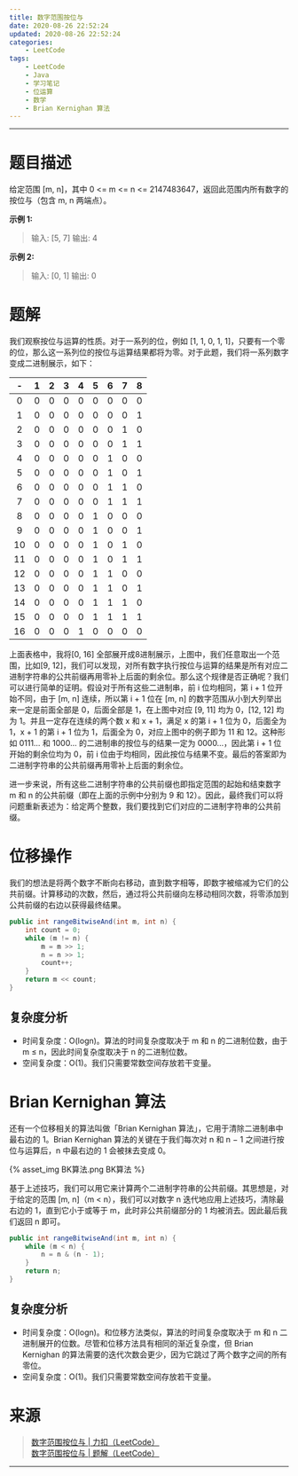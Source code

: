 ```yaml
---
title: 数字范围按位与
date: 2020-08-26 22:52:24
updated: 2020-08-26 22:52:24
categories:
    - LeetCode
tags:
    - LeetCode
    - Java
    - 学习笔记
    - 位运算
    - 数学
    - Brian Kernighan 算法
---
```

---

# 题目描述

给定范围 [m, n]，其中 0 <= m <= n <= 2147483647，返回此范围内所有数字的按位与（包含 m, n 两端点）。

**示例 1:**
> 输入: [5, 7]
> 输出: 4

**示例 2:**
> 输入: [0, 1]
> 输出: 0

<!-- more -->

# 题解

我们观察按位与运算的性质。对于一系列的位，例如 [1, 1, 0, 1, 1]，只要有一个零的位，那么这一系列位的按位与运算结果都将为零。对于此题，我们将一系列数字变成二进制展示，如下：

| -  | 1 | 2 | 3 | 4 | 5 | 6 | 7 | 8 |
|:--:|:-:|:-:|:-:|:-:|:-:|:-:|:-:|:-:|
| 0  | 0 | 0 | 0 | 0 | 0 | 0 | 0 | 0 |
| 1  | 0 | 0 | 0 | 0 | 0 | 0 | 0 | 1 |
| 2  | 0 | 0 | 0 | 0 | 0 | 0 | 1 | 0 |
| 3  | 0 | 0 | 0 | 0 | 0 | 0 | 1 | 1 |
| 4  | 0 | 0 | 0 | 0 | 0 | 1 | 0 | 0 |
| 5  | 0 | 0 | 0 | 0 | 0 | 1 | 0 | 1 |
| 6  | 0 | 0 | 0 | 0 | 0 | 1 | 1 | 0 |
| 7  | 0 | 0 | 0 | 0 | 0 | 1 | 1 | 1 |
| 8  | 0 | 0 | 0 | 0 | 1 | 0 | 0 | 0 |
| 9  | 0 | 0 | 0 | 0 | 1 | 0 | 0 | 1 |
| 10 | 0 | 0 | 0 | 0 | 1 | 0 | 1 | 0 |
| 11 | 0 | 0 | 0 | 0 | 1 | 0 | 1 | 1 |
| 12 | 0 | 0 | 0 | 0 | 1 | 1 | 0 | 0 |
| 13 | 0 | 0 | 0 | 0 | 1 | 1 | 0 | 1 |
| 14 | 0 | 0 | 0 | 0 | 1 | 1 | 1 | 0 |
| 15 | 0 | 0 | 0 | 0 | 1 | 1 | 1 | 1 |
| 16 | 0 | 0 | 0 | 1 | 0 | 0 | 0 | 0 |

上面表格中，我将[0, 16] 全部展开成8进制展示，上图中，我们任意取出一个范围，比如[9, 12]，我们可以发现，对所有数字执行按位与运算的结果是所有对应二进制字符串的公共前缀再用零补上后面的剩余位。那么这个规律是否正确呢？我们可以进行简单的证明。假设对于所有这些二进制串，前 i 位均相同，第 i + 1 位开始不同，由于 [m, n] 连续，所以第 i + 1 位在 [m, n] 的数字范围从小到大列举出来一定是前面全部是 0，后面全部是 1，在上图中对应 [9, 11] 均为 0，[12, 12] 均为 1。并且一定存在连续的两个数 x 和 x + 1，满足 x 的第 i + 1 位为 0，后面全为 1，x + 1 的第 i + 1 位为 1，后面全为 0，对应上图中的例子即为 11 和 12。这种形如 0111… 和 1000… 的二进制串的按位与的结果一定为 0000…，因此第 i + 1 位开始的剩余位均为 0，前 i 位由于均相同，因此按位与结果不变。最后的答案即为二进制字符串的公共前缀再用零补上后面的剩余位。
                                                                                                      
进一步来说，所有这些二进制字符串的公共前缀也即指定范围的起始和结束数字 m 和 n 的公共前缀（即在上面的示例中分别为 9 和 12）。因此，最终我们可以将问题重新表述为：给定两个整数，我们要找到它们对应的二进制字符串的公共前缀。

# 位移操作

我们的想法是将两个数字不断向右移动，直到数字相等，即数字被缩减为它们的公共前缀。计算移动的次数，然后，通过将公共前缀向左移动相同次数，将零添加到公共前缀的右边以获得最终结果。

```java
public int rangeBitwiseAnd(int m, int n) {
    int count = 0;
    while (m != n) {
        m = m >> 1;
        n = n >> 1;
        count++;
    }
    return m << count;
}
```

## 复杂度分析

* 时间复杂度：O(logn)。算法的时间复杂度取决于 m 和 n 的二进制位数，由于 m ≤ n，因此时间复杂度取决于 n 的二进制位数。
* 空间复杂度：O(1)。我们只需要常数空间存放若干变量。

# Brian Kernighan 算法

还有一个位移相关的算法叫做「Brian Kernighan 算法」，它用于清除二进制串中最右边的 1。Brian Kernighan 算法的关键在于我们每次对 n 和 n − 1 之间进行按位与运算后，n 中最右边的 1 会被抹去变成 0。

{% asset_img BK算法.png BK算法 %}

基于上述技巧，我们可以用它来计算两个二进制字符串的公共前缀。其思想是，对于给定的范围 [m, n]（m < n），我们可以对数字 n 迭代地应用上述技巧，清除最右边的 1，直到它小于或等于 m，此时非公共前缀部分的 1 均被消去。因此最后我们返回 n 即可。

```java
public int rangeBitwiseAnd(int m, int n) {
    while (m < n) {
        n = n & (n - 1);
    }
    return n;
}
```

## 复杂度分析

* 时间复杂度：O(logn)。和位移方法类似，算法的时间复杂度取决于 m 和 n 二进制展开的位数。尽管和位移方法具有相同的渐近复杂度，但 Brian Kernighan 的算法需要的迭代次数会更少，因为它跳过了两个数字之间的所有零位。
* 空间复杂度：O(1)。我们只需要常数空间存放若干变量。

# 来源

> [数字范围按位与 | 力扣（LeetCode）][1]
> [数字范围按位与 | 题解（LeetCode）][2]

---

[1]: https://leetcode-cn.com/problems/bitwise-and-of-numbers-range/ "数字范围按位与 | 力扣（LeetCode）"
[2]: https://leetcode-cn.com/problems/bitwise-and-of-numbers-range/solution/shu-zi-fan-wei-an-wei-yu-by-leetcode-solution/ "数字范围按位与 | 题解（LeetCode）"
